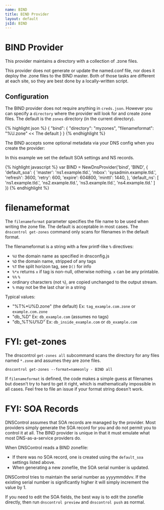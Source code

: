 ```yaml
---
name: BIND
title: BIND Provider
layout: default
jsId: BIND
---
```

# BIND Provider
This provider maintains a directory with a collection of .zone files.

This provider does not generate or update the named.conf file, nor does it deploy the .zone files to the BIND master.
Both of those tasks are different at each site, so they are best done by a locally-written script.


## Configuration
The BIND provider does not require anything in `creds.json`. However
you can specify a `directory` where the provider will look for and create zone files. The default is the `zones` directory (in the current directory).

{% highlight json %}
{
  "bind": {
    "directory": "myzones",
    "filenameformat": "%U.zone"      << The default
  }
}
{% endhighlight %}


The BIND accepts some optional metadata via your DNS config when you create the provider:

In this example we set the default SOA settings and NS records.

{% highlight javascript %}
var BIND = NewDnsProvider('bind', 'BIND', {
        'default_soa': {
        'master': 'ns1.example.tld.',
        'mbox': 'sysadmin.example.tld.',
        'refresh': 3600,
        'retry': 600,
        'expire': 604800,
        'minttl': 1440,
    },
    'default_ns': [
        'ns1.example.tld.',
        'ns2.example.tld.',
        'ns3.example.tld.',
        'ns4.example.tld.'
    ]
})
{% endhighlight %}

# filenameformat

The `filenameformat` parameter specifies the file name to be used when
writing the zone file. The default is acceptable in most cases.
The `dnscontrol get-zones` command only scans for filenames in the
default format.

The filenameformat is a string with a few printf-like `%` directives:

  * `%U`  the domain name as specified in dnsconfig.js
  * `%D`  the domain name, stripped of any tags
  * `%T`  the split horizon tag, see `D()` for info
  * `%*x`  returns `x` if tag is non-null, otherwise nothing. `x` can be any printable.
  * `%%`  `%`
  * ordinary characters (not `%`), are copied unchanged to the output stream.
  * `%` may not be the last char in a string

Typical values:

  * "%T%*U%D.zone"  (the default) Ex: `tag_example.com.zone` or `example.com.zone`
  * "db_%D"  Ex: `db_example.com` (assumes no tags)
  * "db_%T%U%D"  Ex: `db_inside_example.com` or `db_example.com`

# FYI: get-zones

The dnscontrol `get-zones all` subcommand scans the directory for
any files named `*.zone` and assumes they are zone files.

```
dnscontrol get-zones --format=nameonly - BIND all
```

If `filenameformat` is defined, the code makes a simple guess at
filenames but doesn't try to hard to get it right, which is
mathematically impossible in all cases.  Feel free to file an issue if
your format string doesn't work.

# FYI: SOA Records

DNSControl assumes that SOA records are managed by the provider.  Most
providers simply generate the SOA record for you and do not permit you
to control it at all.  The BIND provider is unique in that it must emulate
what most DNS-as-a-service providers do.

When DNSControl reads a BIND zonefile:

* If there was no SOA record, one is created using the `default_soa`
  settings listed above.
* When generating a new zonefile, the SOA serial number is
  updated.

DNSControl tries to maintain the serial number as yyyymmddvv. If the
existing serial number is significantly higher it will simply
increment the value by 1.

If you need to edit the SOA fields, the best way is to edit the
zonefile directly, then run `dnscontrol preview` and `dnscontrol push`
as normal.
